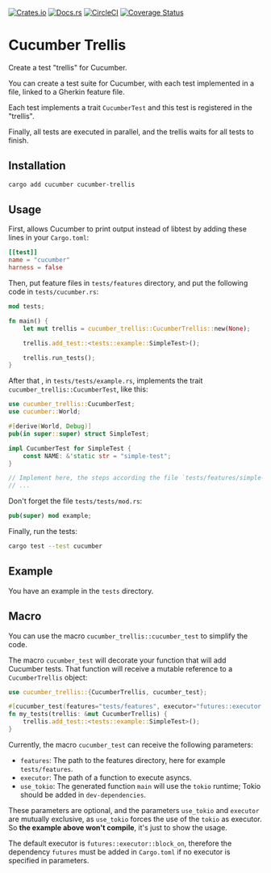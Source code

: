 [![Crates.io]](https://crates.io/crates/cucumber-trellis)
[![Docs.rs]](https://docs.rs/cucumber-trellis/)
[![CircleCI]](https://circleci.com/gh/corebreaker/cucumber-trellis/tree/main)
[![Coverage Status]](https://coveralls.io/github/corebreaker/cucumber-trellis?branch=main)

# Cucumber Trellis
Create a test "trellis" for Cucumber.

You can create a test suite for Cucumber, with each test implemented in a file,
linked to a Gherkin feature file.

Each test implements a trait `CucumberTest` and this test is registered in the "trellis".

Finally, all tests are executed in parallel, and the trellis waits for all tests to finish.

## Installation
```bash
cargo add cucumber cucumber-trellis
```

## Usage
First, allows Cucumber to print output instead of libtest
by adding these lines in your `Cargo.toml`:
```toml
[[test]]
name = "cucumber"
harness = false
```

Then, put feature files in `tests/features` directory,
and put the following code in `tests/cucumber.rs`:
```rust
mod tests;

fn main() {
    let mut trellis = cucumber_trellis::CucumberTrellis::new(None);

    trellis.add_test::<tests::example::SimpleTest>();

    trellis.run_tests();
}
```

After that , in `tests/tests/example.rs`,
implements the trait `cucumber_trellis::CucumberTest`, like this:
```rust
use cucumber_trellis::CucumberTest;
use cucumber::World;

#[derive(World, Debug)]
pub(in super::super) struct SimpleTest;

impl CucumberTest for SimpleTest {
    const NAME: &'static str = "simple-test";
}

// Implement here, the steps according the file `tests/features/simple-test.feature`
// ...
```

Don't forget the file `tests/tests/mod.rs`:
```rust
pub(super) mod example;
```

Finally, run the tests:
```bash
cargo test --test cucumber
```

## Example
You have an example in the `tests` directory.

## Macro
You can use the macro `cucumber_trellis::cucumber_test` to simplify the code.

The macro `cucumber_test` will decorate your function that will add Cucumber tests.
That function will receive a mutable reference to a `CucumberTrellis` object:
```rust
use cucumber_trellis::{CucumberTrellis, cucumber_test};

#[cucumber_test(features="tests/features", executor="futures::executor::block_on", use_tokio)]
fn my_tests(trellis: &mut CucumberTrellis) {
    trellis.add_test::<tests::example::SimpleTest>();
}
```

Currently, the macro `cucumber_test` can receive the following parameters:
- `features`: The path to the features directory, here for example `tests/features`.
- `executor`: The path of a function to execute asyncs.
- `use_tokio`: The generated function `main` will use the `tokio` runtime;
Tokio should be added in `dev-dependencies`.

These parameters are optional, and the parameters `use_tokio` and `executor` are mutually exclusive,
as `use_tokio` forces the use of the `tokio` as executor.
So **the example above won't compile**, it's just to show the usage.

The default executor is `futures::executor::block_on`,
therefore the dependency `futures` must be added in `Cargo.toml` if no executor is specified in parameters.


[Docs.rs]: https://img.shields.io/docsrs/cucumber-trellis?style=for-the-badge
[Crates.io]: https://img.shields.io/crates/v/cucumber-trellis?style=for-the-badge
[CircleCI]: https://img.shields.io/circleci/build/github/corebreaker/cucumber-trellis/main?style=for-the-badge
[Coverage Status]: https://img.shields.io/coveralls/github/corebreaker/cucumber-trellis?style=for-the-badge
